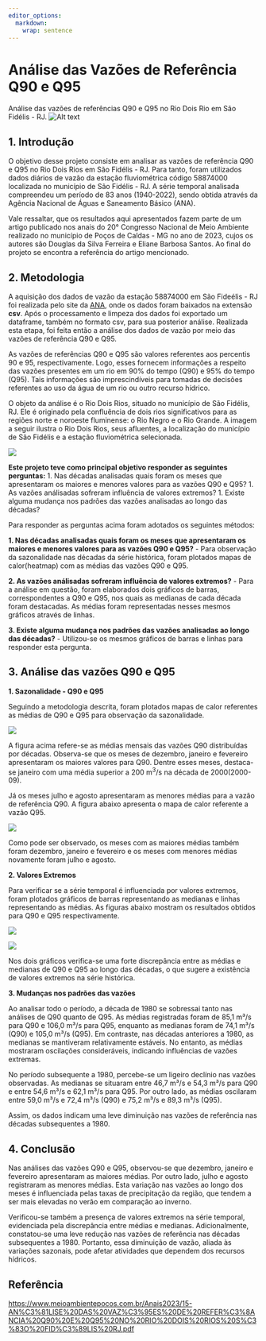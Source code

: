 ```yaml
---
editor_options: 
  markdown: 
    wrap: sentence
---
```


# Análise das Vazões de Referência Q90 e Q95

Análise das vazões de referências Q90 e Q95 no Rio Dois Rio em São Fidélis - RJ.
![Alt text](https://github.com/douglassferreira/Analise-de-Vaz-es-Q90-e-Q95/blob/main/img/Rio-Dois-Rios-em-Sao-Fidelis-1.jpg)

## 1. Introdução

O objetivo desse projeto consiste em analisar as vazões de referência Q90 e Q95 no Rio Dois Rios em São Fidélis - RJ.
Para tanto, foram utilizados dados diários de vazão da estação fluviométrica código 58874000 localizada no município de São Fidélis - RJ.
A série temporal analisada compreendeu um período de 83 anos (1940-2022), sendo obtida através da Agência Nacional de Águas e Saneamento Básico (ANA).

Vale ressaltar, que os resultados aqui apresentados fazem parte de um artigo publicado nos anais do 20° Congresso Nacional de Meio Ambiente realizado no município de Poços de Caldas - MG no ano de 2023, cujos os autores são Douglas da Silva Ferreira e Eliane Barbosa Santos.
Ao final do projeto se encontra a referência do artigo mencionado.

## 2. Metodologia

A aquisição dos dados de vazão da estação 58874000 em São Fideélis - RJ foi realizada pelo site da [ANA](https://www.snirh.gov.br/hidroweb-mobile/mapa), onde os dados foram baixados na extensão **csv**.
Após o processamento e limpeza dos dados foi exportado um dataframe, também no formato csv, para sua posterior análise.
Realizada esta etapa, foi feita então a análise dos dados de vazão por meio das vazões de referência Q90 e Q95.

As vazões de referências Q90 e Q95 são valores referentes aos percentis 90 e 95, respectivamente.
Logo, esses fornecem informações a respeito das vazões presentes em um rio em 90% do tempo (Q90) e 95% do tempo (Q95).
Tais informações são imprescindíveis para tomadas de decisões referentes ao uso da água de um rio ou outro recurso hídrico.

O objeto da análise é o Rio Dois Rios, situado no município de São Fidélis, RJ. Ele é originado pela confluência de dois rios significativos para as regiões norte e noroeste fluminense: o Rio Negro e o Rio Grande.
A imagem a seguir ilustra o Rio Dois Rios, seus afluentes, a localização do município de São Fidélis e a estação fluviométrica selecionada.

![](https://github.com/douglassferreira/Analise-de-Vaz-es-Q90-e-Q95/blob/main/img/Bacia%20Dois%20Rios.png)

**Este projeto teve como principal objetivo responder as seguintes perguntas:** 1.
Nas décadas analisadas quais foram os meses que apresentaram os maiores e menores valores para as vazões Q90 e Q95?
1.
As vazões análisadas sofreram influência de valores extremos?
1.
Existe alguma mudança nos padrões das vazões analisadas ao longo das décadas?

Para responder as perguntas acima foram adotados os seguintes métodos:

**1. Nas décadas analisadas quais foram os meses que apresentaram os maiores e menores valores para as vazões Q90 e Q95?** - Para observação da sazonalidade nas décadas da série histórica, foram plotados mapas de calor(heatmap) com as médias das vazões Q90 e Q95.

**2. As vazões análisadas sofreram influência de valores extremos?** - Para a análise em questão, foram elaborados dois gráficos de barras, correspondentes a Q90 e Q95, nos quais as medianas de cada década foram destacadas.
As médias foram representadas nesses mesmos gráficos através de linhas.

**3. Existe alguma mudança nos padrões das vazões analisadas ao longo das décadas?** - Utilizou-se os mesmos gráficos de barras e linhas para responder esta pergunta.

## 3. Análise das vazões Q90 e Q95

**1. Sazonalidade - Q90 e Q95**

Seguindo a metodologia descrita, foram plotados mapas de calor referentes as médias de Q90 e Q95 para observação da sazonalidade.

![](https://github.com/douglassferreira/Analise-de-Vaz-es-Q90-e-Q95/blob/main/img/Heatmap_90.png)

A figura acima refere-se as médias mensais das vazões Q90 distribuídas por décadas.
Observa-se que os meses de dezembro, janeiro e fevereiro apresentaram os maiores valores para Q90.
Dentre esses meses, destaca-se janeiro com uma média superior a 200 m<sup>3</sup>/s na década de 2000(2000-09).

Já os meses julho e agosto apresentaram as menores médias para a vazão de referência Q90.
A figura abaixo apresenta o mapa de calor referente a vazão Q95.

![](https://github.com/douglassferreira/Analise-de-Vaz-es-Q90-e-Q95/blob/main/img/Heatmap_Q95.png)

Como pode ser observado, os meses com as maiores médias também foram dezembro, janeiro e fevereiro e os meses com menores médias novamente foram julho e agosto.

**2. Valores Extremos**

Para verificar se a série temporal é influenciada por valores extremos, foram plotados gráficos de barras representando as medianas e linhas representando as médias.
As figuras abaixo mostram os resultados obtidos para Q90 e Q95 respectivamente.

![](https://github.com/douglassferreira/Analise-de-Vaz-es-Q90-e-Q95/blob/main/img/Mensal_Q90.png)

![](https://github.com/douglassferreira/Analise-de-Vaz-es-Q90-e-Q95/blob/main/img/Mensa_Q95.png)

Nos dois gráficos verifica-se uma forte discrepância entre as médias e medianas de Q90 e Q95 ao longo das décadas, o que sugere a existência de valores extremos na série histórica.

**3. Mudanças nos padrões das vazões**

Ao analisar todo o período, a década de 1980 se sobressai tanto nas análises de Q90 quanto de Q95.
As médias registradas foram de 85,1 m³/s para Q90 e 106,0 m³/s para Q95, enquanto as medianas foram de 74,1 m³/s (Q90) e 105,0 m³/s (Q95).
Em contraste, nas décadas anteriores a 1980, as medianas se mantiveram relativamente estáveis.
No entanto, as médias mostraram oscilações consideráveis, indicando influências de vazões extremas.

No período subsequente a 1980, percebe-se um ligeiro declínio nas vazões observadas.
As medianas se situaram entre 46,7 m³/s e 54,3 m³/s para Q90 e entre 54,6 m³/s e 62,1 m³/s para Q95.
Por outro lado, as médias oscilaram entre 59,0 m³/s e 72,4 m³/s (Q90) e 75,2 m³/s e 89,3 m³/s (Q95).

Assim, os dados indicam uma leve diminuição nas vazões de referência nas décadas subsequentes a 1980.

## 4. Conclusão

Nas análises das vazões Q90 e Q95, observou-se que dezembro, janeiro e fevereiro apresentaram as maiores médias.
Por outro lado, julho e agosto registraram as menores médias.
Esta variação nas vazões ao longo dos meses é influenciada pelas taxas de precipitação da região, que tendem a ser mais elevadas no verão em comparação ao inverno.

Verificou-se também a presença de valores extremos na série temporal, evidenciada pela discrepância entre médias e medianas.
Adicionalmente, constatou-se uma leve redução nas vazões de referência nas décadas subsequentes a 1980.
Portanto, essa diminuição de vazão, aliada às variações sazonais, pode afetar atividades que dependem dos recursos hídricos.

## Referência

<https://www.meioambientepocos.com.br/Anais2023/15-AN%C3%81LISE%20DAS%20VAZ%C3%95ES%20DE%20REFER%C3%8ANCIA%20Q90%20E%20Q95%20NO%20RIO%20DOIS%20RIOS%20S%C3%83O%20FID%C3%89LIS%20RJ.pdf>
